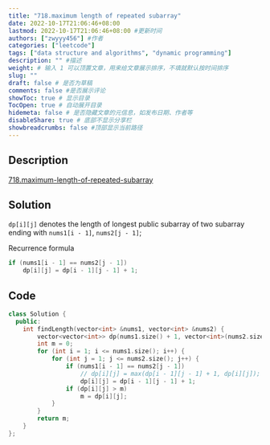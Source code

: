 ```yaml
---
title: "718.maximum length of repeated subarray"
date: 2022-10-17T21:06:46+08:00
lastmod: 2022-10-17T21:06:46+08:00 #更新时间
authors: ["zwyyy456"] #作者
categories: ["leetcode"]
tags: ["data structure and algorithms", "dynamic programming"]
description: "" #描述
weight: # 输入 1 可以顶置文章，用来给文章展示排序，不填就默认按时间排序
slug: ""
draft: false # 是否为草稿
comments: false #是否展示评论
showToc: true # 显示目录
TocOpen: true # 自动展开目录
hidemeta: false # 是否隐藏文章的元信息，如发布日期、作者等
disableShare: true # 底部不显示分享栏
showbreadcrumbs: false #顶部显示当前路径
---
```

## Description
[718.maximum-length-of-repeated-subarray](https://leetcode.com/problems/maximum-length-of-repeated-subarray/)

## Solution
`dp[i][j]` denotes the length of longest public subarray of two subarray ending with `nums1[i - 1]`, `nums2[j - 1]`;

Recurrence formula
```cpp
if (nums1[i - 1] == nums2[j - 1])
    dp[i][j] = dp[i - 1][j - 1] + 1;
```

## Code
```cpp
class Solution {
  public:
    int findLength(vector<int> &nums1, vector<int> &nums2) {
        vector<vector<int>> dp(nums1.size() + 1, vector<int>(nums2.size() + 1, 0));
        int m = 0;
        for (int i = 1; i <= nums1.size(); i++) {
            for (int j = 1; j <= nums2.size(); j++) {
                if (nums1[i - 1] == nums2[j - 1])
                    // dp[i][j] = max(dp[i - 1][j - 1] + 1, dp[i][j]);
                    dp[i][j] = dp[i - 1][j - 1] + 1;
                if (dp[i][j] > m)
                    m = dp[i][j];
            }
        }
        return m;
    }
};
```

